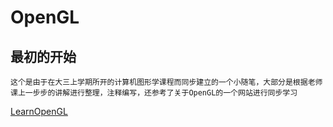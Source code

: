 # OpenGL
## 最初的开始
    这个是由于在大三上学期所开的计算机图形学课程而同步建立的一个小随笔，大部分是根据老师课上一步步的讲解进行整理，注释编写，还参考了关于OpenGL的一个网站进行同步学习
[LearnOpenGL](https://learnopengl-cn.readthedocs.io/zh/latest/01%20Getting%20started/04%20Hello%20Triangle/)
